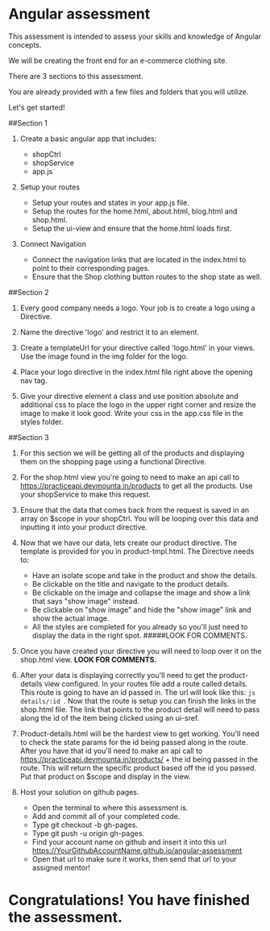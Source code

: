 # Angular assessment
  This assessment is intended to assess your skills and knowledge of Angular concepts.

  We will be creating the front end for an e-commerce clothing site.

  There are 3 sections to this assessment.

  You are already provided with a few files and folders that you will utilize.

  Let's get started!

##Section 1

  1. Create a basic angular app that includes:
      - shopCtrl
      - shopService
      - app.js

  2. Setup your routes
      - Setup your routes and states in your app.js file.
      - Setup the routes for the home.html, about.html, blog.html and shop.html.
      - Setup the ui-view and ensure that the home.html loads first.

  3. Connect Navigation
      - Connect the navigation links that are located in the index.html to point to their corresponding pages.
      - Ensure that the Shop clothing button routes to the shop state as well.

##Section 2

  1. Every good company needs a logo. Your job is to create a logo using a Directive.

  2. Name the directive 'logo' and restrict it to an element.

  3. Create a templateUrl for your directive called 'logo.html' in your views. Use the image found in the img folder for the logo.

  4. Place your logo directive in the index.html file right above the opening nav tag.

  5. Give your directive element a class and use position absolute and additional css to place the logo in the upper right corner and resize the image to make it look good. Write your css in the app.css file in the styles folder.

##Section 3

  1. For this section we will be getting all of the products and displaying them on the shopping page using a functional Directive.

  2. For the shop.html view you're going to need to make an api call to https://practiceapi.devmounta.in/products to get all the products. Use your shopService to make this request.

  3. Ensure that the data that comes back from the request is saved in an array on $scope in your shopCtrl. You will be looping over this data and inputting it into your product directive.

  4. Now that we have our data, lets create our product directive. The template is provided for you in product-tmpl.html. The Directive needs to:
      - Have an isolate scope and take in the product and show the details.
      - Be clickable on the title and navigate to the product details.
      - Be clickable on the image and collapse the image and show a link that says "show image" instead.   
      - Be clickable on "show image" and hide the "show image" link and show the actual image.
      - All the styles are completed for you already so you'll just need to display the data in the right spot. #####LOOK FOR COMMENTS.

  5. Once you have created your directive you will need to loop over it on the shop.html view. <strong>LOOK FOR COMMENTS. </strong> 

  7. After your data is displaying correctly you'll need to get the product-details view configured. In your routes file add a route called details. This route is going to have an id passed in. The url will look like this:  ```js details/:id ```. Now that the route is setup you can finish the links in the shop.html file. The link that points to the product detail will need to pass along the id of the item being clicked using an ui-sref.

  8. Product-details.html will be the hardest view to get working. You'll need to check the state params for the id being passed along in the route. After you have that id you'll need to make an api call to https://practiceapi.devmounta.in/products/ + the id being passed in the route. This will return the specific product based off the id you passed. Put that product on $scope and display in the view.

  9. Host your solution on github pages.
      - Open the terminal to where this assessment is.
      - Add and commit all of your completed code.
      - Type git checkout -b gh-pages.
      - Type git push -u origin gh-pages.
      - Find your account name on github and insert it into this url https://YourGithubAccountName.github.io/angular-assessment
      - Open that url to make sure it works, then send that url to your assigned mentor!

# Congratulations! You have finished the assessment.
